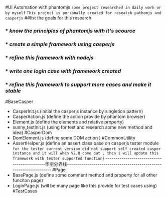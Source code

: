 #UI Automation with phantomjs
`some project researched in daily work or by myself`
`This project is personally created for reseatch pathomjs and casperjs`
##list the goals for this research
### * *know the principles of phantomjs with it's scource*
### * *create a simple framework using casperjs*
### * *refine this framework with nodejs*
### * *write one login case with framework created*
### * *refine this framework to support more cases and make it stable*
#BaseCasper
  * CasperInit.js (initial the casperjs instance by singletion pattern)
  * CasperAction.js (define the action provide by phantom browser)
  * Element.js (define the elements and relative property)
  * sunny_testInit.js (using for test and research some new method and idea)
#CasperDom
  * DomElement.js (define some DOM action )
#CommonUtility
  * AssertHelper.js (define an assert class base on casperjs tester module `for the tester current version did not support self created casper instance and it will when V2.0 come out , then i will update this framework with tester supported function`)
--------------------------------------------华丽分界线------------------------------------------------------------------
#Page
  * BasePage.js (define some comment method and property for all other funciton page)
  * LoginPage.js (will be many page like this provide for test cases using)
#TestCases

